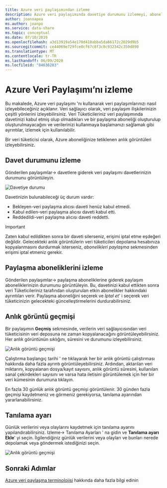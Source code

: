 ```yaml
---
title: Azure veri paylaşımından izleme
description: Azure veri paylaşımında davetiye durumunu izlemeyi, abonelikleri paylaşmayı ve anlık görüntü geçmişini nasıl izleyeceğinizi öğrenin
author: joannapea
ms.author: joanpo
ms.service: data-share
ms.topic: conceptual
ms.date: 07/10/2019
ms.openlocfilehash: a3d13919a54e170d410abba5da66172c2029d9b5
ms.sourcegitcommit: ce44069e729fce0cf67c8f3c0c932342c350d890
ms.translationtype: MT
ms.contentlocale: tr-TR
ms.lasthandoff: 06/09/2020
ms.locfileid: "84636283"
---
```

# <a name="monitor-azure-data-share"></a>Azure Veri Paylaşımı’nı izleme  

Bu makalede, Azure veri paylaşımı 'nı kullanarak veri paylaşımlarınızı nasıl izleyebileceğiniz açıklanır. Veri sağlayıcı olarak, veri paylaşım ilişkilerinizin çeşitli yönlerini izleyebilirsiniz. Veri Tüketicileriniz veri paylaşımında davetinizi kabul etmiş olup olmadıkları ve bir paylaşma aboneliği oluşturulup oluşturulmayacağını ve verilerinizi kullanmaya başlamanızı sağlamak gibi ayrıntılar, izlemek için kullanılabilir. 

Bir veri tüketicisi olarak, Azure aboneliğinize tetiklenen anlık görüntüleri izleyebilirsiniz. 

## <a name="monitor-invitation-status"></a>Davet durumunu izleme

Gönderilen paylaşımlar-> davetlere giderek veri paylaşımı davetlerinizin durumunu görüntüleyin. 

![Davetiye durumu](./media/invitation-status.png "Davetiye durumu") 

Davetinizin bulunabileceği üç durum vardır:

* Bekleyen-veri paylaşma alıcısı daveti henüz kabul etmedi.
* Kabul edilen-veri paylaşma alıcısı daveti kabul etti.
* Reddedildi-veri paylaşma alıcısı daveti reddetti.

> [!IMPORTANT]
> Zaten kabul edildikten sonra bir daveti silerseniz, erişimi iptal etme eşdeğeri değildir. Gelecekteki anlık görüntülerin veri tüketicileri depolama hesabınıza kopyalanmasını durdurmak isterseniz, *abonelikleri paylaşma* sekmesinden erişimi iptal etmeniz gerekir. 

## <a name="monitor-share-subscriptions"></a>Paylaşma aboneliklerini izleme

Gönderilen paylaşımlar-> paylaşma aboneliklerine giderek paylaşım aboneliklerinizin durumunu görüntüleyin. Bu, davetinizi kabul ettikten sonra veri Tüketicileriniz tarafından oluşturulan etkin abonelikler hakkındaki ayrıntıları verir. Paylaşma aboneliğini seçerek ve *Iptal et*' i seçerek veri tüketicinizin gelecekteki güncelleştirmelerini durdurabilirsiniz. 

## <a name="snapshot-history"></a>Anlık görüntü geçmişi 

Bir paylaşımın **Geçmiş** sekmesinde, verilerin veri sağlayıcısından veri tüketicisinin veri deposuna ne zaman kopyalanacağını görüntüleyebilirsiniz. Her anlık görüntünün sıklığını, süresini ve durumunu izleyebilirsiniz. 

![Anlık görüntü geçmişi](./media/sent-shares.png "Anlık görüntü geçmişi") 

Çalıştırma başlangıç tarihi ' ne tıklayarak her bir anlık görüntü çalıştırması hakkında daha fazla ayrıntı görüntüleyebilirsiniz. Ardından, aktarılan veri miktarını, kopyalanan dosya/kayıt sayısını, anlık görüntü süresini, kullanılan sanal çekirdekleri sayısını ve varsa hata iletisini görüntülemek için her bir veri kümesinin durumuna tıklayın. 

En fazla 30 günlük anlık görüntü geçmişi görüntülenir. 30 günden fazla geçmişi kaydetmeniz ve görmeniz gerekiyorsa, tanılama ayarından yararlanabilirsiniz.

## <a name="diagnostic-setting"></a>Tanılama ayarı

Günlük verilerini veya olaylarını kaydetmek için tanılama ayarını yapılandırabilirsiniz. Izleme-> Tanılama Ayarları ' na gidin ve **Tanılama ayarı Ekle**' yi seçin. İlgilendiğiniz günlük verilerini veya olayları ve bunları nerede depolamak veya göndermek istediğinizi seçin. 

![Anlık görüntü geçmişi](./media/diagnostic-settings.png "Tanılama ayarları") 

## <a name="next-steps"></a>Sonraki Adımlar 

[Azure veri paylaşma terminolojisi](terminology.md) hakkında daha fazla bilgi edinin